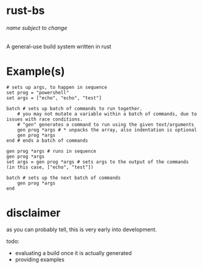 # rust-bs
###### name subject to change
A general-use build system written in rust

# Example(s)
```
# sets up args, to happen in sequence
set prog = "powershell"
set args = ["echo", "echo", "test"]

batch # sets up batch of commands to run together. 
    # you may not mutate a variable within a batch of commands, due to issues with race conditions.
    # "gen" generates a command to run using the given text/arguments
    gen prog *args # * unpacks the array, also indentation is optional
    gen prog *args
end # ends a batch of commands

gen prog *args # runs in sequence
gen prog *args
set args = gen prog *args # sets args to the output of the commands (in this case, ["echo", "test"])

batch # sets up the next batch of commands
    gen prog *args
end
```

# disclaimer
as you can probably tell, this is very early into development. 

todo:
 - evaluating a build once it is actually generated
 - providing examples
